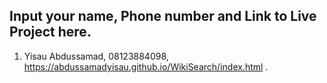 ## Input your name, Phone number and Link to Live Project here.
1. Yisau Abdussamad, 08123884098, https://abdussamadyisau.github.io/WikiSearch/index.html .